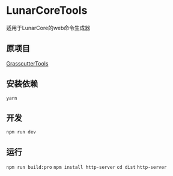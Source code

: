 # LunarCoreTools
适用于LunarCore的web命令生成器

## 原项目
[GrasscutterTools](https://github.com/wmn1525/grasscutterTools)

## 安装依赖
`
yarn
`

## 开发
`
npm run dev
`

## 运行
`
npm run build:pro
`
`
npm install http-server
`
`
cd dist
`
`
http-server
`